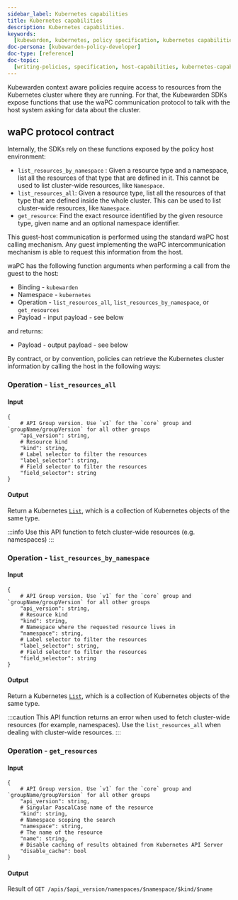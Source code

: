 ```yaml
---
sidebar_label: Kubernetes capabilities
title: Kubernetes capabilities
description: Kubernetes capabilities.
keywords:
  [kubewarden, kubernetes, policy specification, kubernetes capabilities]
doc-persona: [kubewarden-policy-developer]
doc-type: [reference]
doc-topic:
  [writing-policies, specification, host-capabilities, kubernetes-capabilities]
---
```


<head>
  <link rel="canonical" href="https://docs.kubewarden.io/reference/spec/host-capabilities/kubernetes"/>
</head>

Kubewarden context aware policies require access to resources from the Kubernetes cluster where they are running.
For that, the Kubewarden SDKs expose functions that use the waPC communication protocol to talk with the host system asking for data about the cluster.

## waPC protocol contract

Internally, the SDKs rely on these functions exposed by the policy host environment:

- `list_resources_by_namespace` : Given a resource type and a namespace, list all the resources of that type that are defined in it.
  This cannot be used to list cluster-wide resources, like `Namespace`.
- `list_resources_all`: Given a resource type, list all the resources of that type that are defined inside the whole cluster.
  This can be used to list cluster-wide resources, like `Namespace`.
- `get_resource`: Find the exact resource identified by the given resource type, given name and an optional namespace identifier.

This guest-host communication is performed using the standard waPC host calling mechanism.
Any guest implementing the waPC intercommunication mechanism is able to request this information from the host.

waPC has the following function arguments when performing a call from the guest to the host:

- Binding - `kubewarden`
- Namespace - `kubernetes`
- Operation - `list_resources_all`, `list_resources_by_namespace`, or `get_resources`
- Payload - input payload - see below

and returns:

- Payload - output payload - see below

By contract, or by convention,
policies can retrieve the Kubernetes cluster information by calling the host in the following ways:

### Operation - `list_resources_all`

#### Input

```hcl
{
	# API Group version. Use `v1` for the `core` group and `groupName/groupVersion` for all other groups
	"api_version": string,
	# Resource kind
	"kind": string,
	# Label selector to filter the resources
	"label_selector": string,
	# Field selector to filter the resources
	"field_selector": string
}
```

#### Output

Return a Kubernetes
[`List`](https://github.com/kubernetes/community/blob/master/contributors/devel/sig-architecture/api-conventions.md#types-kinds),
which is a collection of Kubernetes objects of the same type.

:::info
Use this API function to fetch cluster-wide resources (e.g. namespaces)
:::

### Operation - `list_resources_by_namespace`

#### Input

```hcl
{
	# API Group version. Use `v1` for the `core` group and `groupName/groupVersion` for all other groups
	"api_version": string,
	# Resource kind
	"kind": string,
	# Namespace where the requested resource lives in
	"namespace": string,
	# Label selector to filter the resources
	"label_selector": string,
	# Field selector to filter the resources
	"field_selector": string
}
```

#### Output

Return a Kubernetes [`List`](https://github.com/kubernetes/community/blob/master/contributors/devel/sig-architecture/api-conventions.md#types-kinds), which is a collection of Kubernetes objects of the same type.

:::caution
This API function returns an error when used to fetch cluster-wide resources
(for example, namespaces).
Use the `list_resources_all` when dealing with cluster-wide resources.
:::

### Operation - `get_resources`

#### Input

```hcl
{
	# API Group version. Use `v1` for the `core` group and `groupName/groupVersion` for all other groups
	"api_version": string,
	# Singular PascalCase name of the resource
	"kind": string,
	# Namespace scoping the search
	"namespace": string,
	# The name of the resource
	"name": string,
	# Disable caching of results obtained from Kubernetes API Server
	"disable_cache": bool
}
```

#### Output

Result of `GET /apis/$api_version/namespaces/$namespace/$kind/$name`
